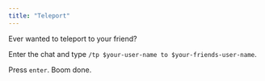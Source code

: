 ```yaml
---
title: "Teleport"
---
```


Ever wanted to teleport to your friend?

Enter the chat and type `/tp $your-user-name to $your-friends-user-name`.

Press `enter`.
Boom done.
